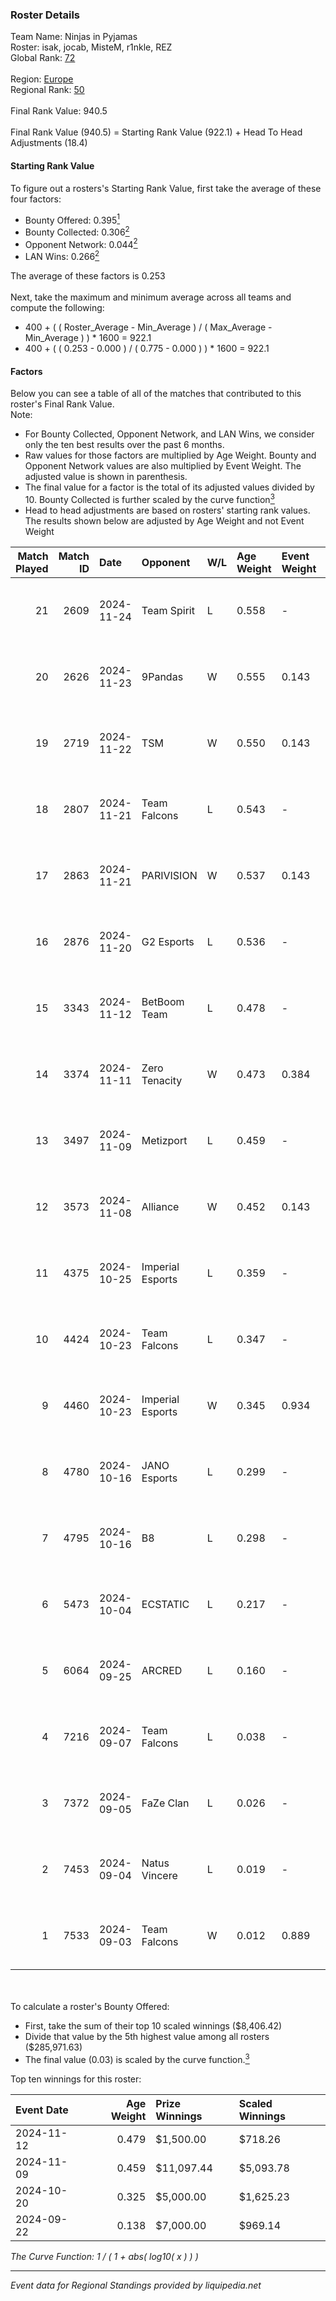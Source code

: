 ### Roster Details<br />
Team Name: Ninjas in Pyjamas<br />
Roster: isak, jocab, MisteM, r1nkle, REZ<br />
Global Rank: [72](../../standings_global_2025_02_28.md)<br />
<br />
Region: [Europe]( ../../standings_europe_2025_02_28.md)<br />
Regional Rank: [50]( ../../standings_europe_2025_02_28.md)<br />
<br />
Final Rank Value:  940.5<br />
<br />
Final Rank Value (940.5) = Starting Rank Value (922.1) + Head To Head Adjustments (18.4)<br />

#### Starting Rank Value<br />
To figure out a rosters's Starting Rank Value, first take the average of these four factors:<br />
- Bounty Offered: 0.395[<sup>1</sup>](#table2)
- Bounty Collected: 0.306[<sup>2</sup>](#table1)
- Opponent Network: 0.044[<sup>2</sup>](#table1)
- LAN Wins: 0.266[<sup>2</sup>](#table1)

The average of these factors is 0.253<br />
<br />
Next, take the maximum and minimum average across all teams and compute the following:<br />
- 400 + ( ( Roster_Average - Min_Average ) / ( Max_Average - Min_Average ) ) * 1600 = 922.1
- 400 + ( ( 0.253 - 0.000 ) / ( 0.775 - 0.000 ) ) * 1600 = 922.1


#### Factors<br />
Below you can see a table of all of the matches that contributed to this roster's Final Rank Value.<br />
Note:<br />

- For Bounty Collected, Opponent Network, and LAN Wins, we consider only the ten best results over the past 6 months.
- Raw values for those factors are multiplied by Age Weight. Bounty and Opponent Network values are also multiplied by Event Weight. The adjusted value is shown in parenthesis.
- The final value for a factor is the total of its adjusted values divided by 10. Bounty Collected is further scaled by the curve function[<sup>3</sup>](#curveFunction)
- Head to head adjustments are based on rosters' starting rank values. The results shown below are adjusted by Age Weight and not Event Weight
<span id="table1"></span><br />


| Match Played | Match ID | Date       | Opponent         | W/L | Age Weight | Event Weight | Bounty Collected | Opponent Network | LAN Wins  | H2H Adj. | Roster                             |
| -: | -: | :- | :- | :- | :- | :- | :- | :- | :- | -: | :- |
|           21 |     2609 | 2024-11-24 | Team Spirit      | L   | 0.558      | -            | -                | -                | -         |    -0.06 | isak, jocab, MisteM, r1nkle, REZ   |
|           20 |     2626 | 2024-11-23 | 9Pandas          | W   | 0.555      | 0.143        | 0.104 (0.008)    | 0.671 (0.053)    | 1 (0.555) |    13.04 | isak, jocab, MisteM, r1nkle, REZ   |
|           19 |     2719 | 2024-11-22 | TSM              | W   | 0.550      | 0.143        | 0.011 (0.001)    | 0.142 (0.011)    | 1 (0.550) |     5.38 | isak, jocab, MisteM, r1nkle, REZ   |
|           18 |     2807 | 2024-11-21 | Team Falcons     | L   | 0.543      | -            | -                | -                | -         |    -0.08 | isak, jocab, MisteM, r1nkle, REZ   |
|           17 |     2863 | 2024-11-21 | PARIVISION       | W   | 0.537      | 0.143        | 0.008 (0.001)    | 0.066 (0.005)    | 1 (0.537) |     4.97 | isak, jocab, MisteM, r1nkle, REZ   |
|           16 |     2876 | 2024-11-20 | G2 Esports       | L   | 0.536      | -            | -                | -                | -         |    -0.15 | isak, jocab, MisteM, r1nkle, REZ   |
|           15 |     3343 | 2024-11-12 | BetBoom Team     | L   | 0.478      | -            | -                | -                | -         |    -4.76 | isak, jocab, MisteM, r1nkle, REZ   |
|           14 |     3374 | 2024-11-11 | Zero Tenacity    | W   | 0.473      | 0.384        | 0.033 (0.006)    | 0.842 (0.153)    | 0 (0.000) |     7.18 | isak, jocab, MisteM, r1nkle, REZ   |
|           13 |     3497 | 2024-11-09 | Metizport        | L   | 0.459      | -            | -                | -                | -         |    -3.09 | isak, jocab, MisteM, r1nkle, REZ   |
|           12 |     3573 | 2024-11-08 | Alliance         | W   | 0.452      | 0.143        | 0.018 (0.001)    | 0.515 (0.033)    | 1 (0.452) |     7.57 | isak, jocab, MisteM, r1nkle, REZ   |
|           11 |     4375 | 2024-10-25 | Imperial Esports | L   | 0.359      | -            | -                | -                | -         |    -5.24 | isak, jocab, MisteM, r1nkle, REZ   |
|           10 |     4424 | 2024-10-23 | Team Falcons     | L   | 0.347      | -            | -                | -                | -         |    -0.04 | isak, jocab, MisteM, r1nkle, REZ   |
|            9 |     4460 | 2024-10-23 | Imperial Esports | W   | 0.345      | 0.934        | 0.084 (0.027)    | 0.554 (0.178)    | 0 (0.000) |     5.87 | isak, jocab, MisteM, r1nkle, REZ   |
|            8 |     4780 | 2024-10-16 | JANO Esports     | L   | 0.299      | -            | -                | -                | -         |    -4.39 | isak, jocab, MisteM, r1nkle, REZ   |
|            7 |     4795 | 2024-10-16 | B8               | L   | 0.298      | -            | -                | -                | -         |    -1.48 | isak, jocab, MisteM, r1nkle, REZ   |
|            6 |     5473 | 2024-10-04 | ECSTATIC         | L   | 0.217      | -            | -                | -                | -         |    -3.35 | isak, jocab, MisteM, r1nkle, REZ   |
|            5 |     6064 | 2024-09-25 | ARCRED           | L   | 0.160      | -            | -                | -                | -         |    -3.30 | isak, maxster, MisteM, r1nkle, REZ |
|            4 |     7216 | 2024-09-07 | Team Falcons     | L   | 0.038      | -            | -                | -                | -         |    -0.01 | alex, isak, maxster, r1nkle, REZ   |
|            3 |     7372 | 2024-09-05 | FaZe Clan        | L   | 0.026      | -            | -                | -                | -         |    -0.01 | alex, isak, maxster, r1nkle, REZ   |
|            2 |     7453 | 2024-09-04 | Natus Vincere    | L   | 0.019      | -            | -                | -                | -         |    -0.01 | alex, isak, maxster, r1nkle, REZ   |
|            1 |     7533 | 2024-09-03 | Team Falcons     | W   | 0.012      | 0.889        | 0.987 (0.010)    | 0.594 (0.006)    | 1 (0.012) |     0.37 | alex, isak, maxster, r1nkle, REZ   |

<br />
<span id="table2"></span><br />
To calculate a roster's Bounty Offered:<br />

- First, take the sum of their top 10 scaled winnings ($8,406.42)
- Divide that value by the 5th highest value among all rosters ($285,971.63)
- The final value (0.03) is scaled by the curve function.[<sup>3</sup>](#curveFunction)

Top ten winnings for this roster:<br />

| Event Date | Age Weight | Prize Winnings | Scaled Winnings |
| :- | -: | :- | :- |
| 2024-11-12 |      0.479 | $1,500.00      | $718.26         |
| 2024-11-09 |      0.459 | $11,097.44     | $5,093.78       |
| 2024-10-20 |      0.325 | $5,000.00      | $1,625.23       |
| 2024-09-22 |      0.138 | $7,000.00      | $969.14         |


<span id="curveFunction"></span>_The Curve Function: 1 / ( 1 + abs( log10( x ) ) )_<br />

---
_Event data for Regional Standings provided by liquipedia.net_<br />
